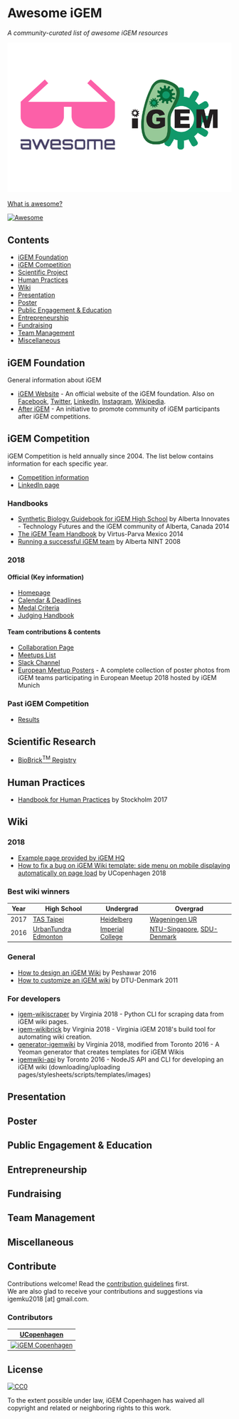 # Awesome iGEM

*A community-curated list of awesome iGEM resources*

![Awesome iGEM](media/awesome-igem-logo.png)

[What is awesome?](awesome.md)  

[![Awesome](https://cdn.rawgit.com/sindresorhus/awesome/d7305f38d29fed78fa85652e3a63e154dd8e8829/media/badge.svg)](https://github.com/sindresorhus/awesome)

## Contents

- [iGEM Foundation](#igem-foundation)
- [iGEM Competition](#igem-competition)
- [Scientific Project](#scientic-project)
- [Human Practices](#human-practics)
- [Wiki](#wiki)
- [Presentation](#presentation)
- [Poster](#poster)
- [Public Engagement & Education](#public-engagement-&-education)
- [Entrepreneurship](#entrepreneurship)
- [Fundraising](#fundraising)
- [Team Management](#team-management)
- [Miscellaneous](#miscellaneous)

## iGEM Foundation

General information about iGEM

- [iGEM Website](http://igem.org/Main_Page) - An official website of the iGEM foundation. Also on [Facebook](https://www.facebook.com/iGEMFoundation/), [Twitter](https://twitter.com/iGEM), [LinkedIn](https://www.linkedin.com/company/igem-foundation/), [Instagram](https://www.instagram.com/igem_hq/), [Wikipedia](https://en.wikipedia.org/wiki/International_Genetically_Engineered_Machine).
- [After iGEM](https://after.igem.org) - An initiative to promote community of iGEM participants after iGEM competitions.


## iGEM Competition

iGEM Competition is held annually since 2004. The list below contains information for each specific year.

- [Competition information](http://igem.org/Competition)
- [LinkedIn page](https://www.linkedin.com/company/igem-competition/)


### Handbooks

- [Synthetic Biology Guidebook for iGEM High School](http://igem.org/wiki/images/7/71/AITF_iGEMHS_Guidebook_Final.pdf) by Alberta Innovates - Technology Futures and the iGEM community of Alberta, Canada 2014
- [The iGEM Team Handbook](http://2014.igem.org/wiki/images/c/c7/Virtus_Parva_Manual_TeamManual.pdf) by Virtus-Parva Mexico 2014
- [Running a successful iGEM team](http://2008.igem.org/wiki/images/3/3b/Running_a_successful_iGEM_Team_Final.pdf) by Alberta NINT 2008


### 2018

#### Official (Key information)

- [Homepage](http://2018.igem.org)
- [Calendar & Deadlines](http://2018.igem.org/Calendar)
- [Medal Criteria](http://2018.igem.org/Judging/Medals)
- [Judging Handbook](http://2018.igem.org/wiki/images/2/2f/2018_judging_handbook.pdf)


#### Team contributions & contents

- [Collaboration Page](http://2018.igem.org/Teams/Collaborations)
- [Meetups List](http://2018.igem.org/Teams/Meetups)
- [Slack Channel](http://xgem2018.slack.com)
- [European Meetup Posters](http://bit.ly/eu-posters) - A complete collection of poster photos from iGEM teams participating in European Meetup 2018 hosted by iGEM Munich

### Past iGEM Competition

- [Results](https://en.wikipedia.org/wiki/International_Genetically_Engineered_Machine#Competition_results)


## Scientific Research

- [BioBrick<sup>TM</sup> Registry](http://parts.igem.org/Main_Page)

## Human Practices

- [Handbook for Human Practices](http://2017.igem.org/wiki/images/0/0d/Stockholm_HP_Handbook.pdf) by Stockholm 2017

## Wiki

### 2018

- [Example page provided by iGEM HQ](http://2018.igem.org/Team:Example)
- [How to fix a bug on iGEM Wiki template: side menu on mobile displaying automatically on page load](https://medium.com/igem-copenhagen/how-to-fix-a-bug-igem-wikis-side-menu-on-mobile-displaying-automatically-on-page-load-8004c88e6615) by UCopenhagen 2018

### Best wiki winners

|Year|High School|Undergrad|Overgrad|
|--|--|--|--|
|2017|[TAS Taipei](http://2017.igem.org/Team:TAS_Taipei)|[Heidelberg](http://2017.igem.org/Team:Heidelberg)|[Wageningen UR](http://2017.igem.org/Team:Wageningen_UR)|
|2016|[UrbanTundra Edmonton](http://2016.igem.org/Team:UrbanTundra%20Edmonton)|[Imperial College](http://2016.igem.org/Team:Imperial_College)|[NTU-Singapore](http://2016.igem.org/Team:NTU-Singapore), [SDU-Denmark](http://2016.igem.org/Team:SDU-Denmark)|

### General

- [How to design an iGEM Wiki](http://2016.igem.org/Team:Peshawar/Wiki) by Peshawar 2016
- [How to customize an iGEM wiki](http://2011.igem.org/Team:DTU-Denmark/How_to_customize_an_iGEM_wiki) by DTU-Denmark 2011

### For developers

- [igem-wikiscraper](https://github.com/Virginia-iGEM/igem-wikiscraper) by Virginia 2018 - Python CLI for scraping data from iGEM wiki pages.
- [igem-wikibrick](https://github.com/Virginia-iGEM/igem-wikibrick) by Virginia 2018 - Virginia iGEM 2018's build tool for automating wiki creation.
- [generator-igemwiki](https://github.com/Virginia-iGEM/generator-igemwiki) by Virginia 2018, modified from Toronto 2016 - A Yeoman generator that creates templates for iGEM Wikis
- [igemwiki-api](https://github.com/igemuoftATG/igemwiki-api) by Toronto 2016 - NodeJS API and CLI for developing an iGEM wiki (downloading/uploading pages/stylesheets/scripts/templates/images)

## Presentation

## Poster

## Public Engagement & Education

## Entrepreneurship

## Fundraising

## Team Management

## Miscellaneous

## Contribute

Contributions welcome! Read the [contribution guidelines](contributing.md) first.  
We are also glad to receive your contributions and suggestions via igemku2018 [at] gmail.com.

### Contributors

|[UCopenhagen](https://www.igem.dk)|
|:-:|
|[![iGEM Copenhagen](https://avatars0.githubusercontent.com/u/40384520?s=100&v=4)](https://www.igem.dk)|

## License

[![CC0](https://mirrors.creativecommons.org/presskit/buttons/88x31/svg/cc-zero.svg)](http://creativecommons.org/publicdomain/zero/1.0)

To the extent possible under law, iGEM Copenhagen has waived all copyright and
related or neighboring rights to this work.
